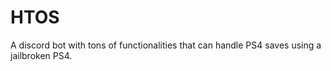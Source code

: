 # HTOS
A discord bot with tons of functionalities that can handle PS4 saves using a jailbroken PS4.
